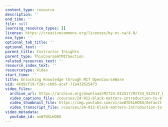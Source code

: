 ```yaml
---
content_type: resource
description: ''
end_time: ''
file: null
learning_resource_types: []
license: https://creativecommons.org/licenses/by-nc-sa/4.0/
ocw_type: ''
optional_tab_title: ''
optional_text: ''
parent_title: Instructor Insights
parent_type: ThisCourseAtMITSection
related_resources_text: ''
resource_index_text: ''
resourcetype: Video
start_time: ''
title: Unlocking Knowledge through MIT OpenCourseWare
uid: 46d9cf19-f28c-cb05-acaf-71a432625473
video_files:
  archive_url: https://archive.org/download/MIT24.912S17/MIT24_912S17_DeGraff_Unlocking_Knowledge_300k.mp4
  video_captions_file: /courses/24-912-black-matters-introduction-to-black-studies-spring-2017/34dd13584ec1562ba14fb787053cf9a9_axW7DSLHO8U.vtt
  video_thumbnail_file: https://img.youtube.com/vi/axW7DSLHO8U/default.jpg
  video_transcript_file: /courses/24-912-black-matters-introduction-to-black-studies-spring-2017/e8262eca770e92447a814ce2b9a0e13b_axW7DSLHO8U.pdf
video_metadata:
  youtube_id: axW7DSLHO8U
---
```

